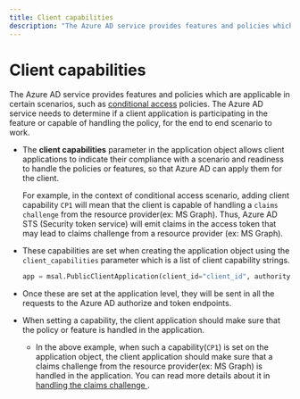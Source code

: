 ```yaml
---
title: Client capabilities
description: "The Azure AD service provides features and policies which are applicable in certain scenarios, such as conditional access policies."
---
```


# Client capabilities

The Azure AD service provides features and policies which are applicable in certain scenarios, such as [conditional access](Conditional-Access-and-Claims-Challenges) policies. The Azure AD service needs to determine if a client application is participating in the feature or capable of handling the policy, for the end to end scenario to work.

- The **client capabilities** parameter in the application object allows client applications to indicate their compliance with a scenario and readiness to handle the policies or features, so that Azure AD can apply them for the client. 

    For example, in the context of conditional access scenario, adding client capability `CP1` will mean that the client is capable of handling a `claims challenge` from the resource provider(ex: MS Graph). Thus, Azure AD STS (Security token service) will emit claims in the access token that may lead to claims challenge from a resource provider (ex: MS Graph).

- These capabilities are set when creating the application object using the `client_capabilities` parameter which is a list of client capability strings.

    ```python
    app = msal.PublicClientApplication(client_id="client_id", authority="your_authority", client_capabilities = ["CP1"])
    ```
- Once these are set at the application level, they will be sent in all the requests to the Azure AD authorize and token endpoints. 

- When setting a capability, the client application should make sure that the policy or feature is handled in the application.

    - In the above example,  when such a capability(`CP1`) is set on the application object, the client application should make sure that a claims challenge from the resource provider(ex: MS Graph) is handled in the application. You can read more details about it in [handling the claims challenge ](Conditional-Access-and-Claims-Challenges#handling-claim-challenge-in-msal-python).
